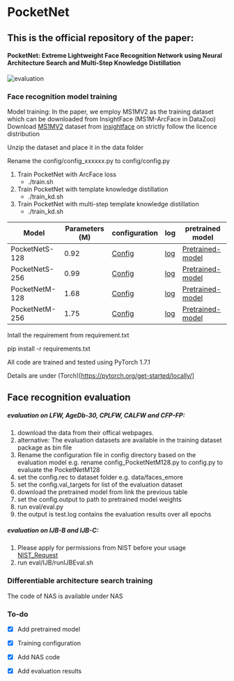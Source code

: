 # PocketNet



## This is the official repository of the paper:
#### PocketNet: Extreme Lightweight Face Recognition Network using Neural Architecture Search and  Multi-Step Knowledge Distillation

![evaluation](https://raw.githubusercontent.com/fdbtrs/PocketNet/main/logs/tradeoff.png)


### Face recognition  model training 
Model training:
In the paper, we employ MS1MV2 as the training dataset which can be downloaded from InsightFace (MS1M-ArcFace in DataZoo)
Download [MS1MV2](https://drive.google.com/file/d/1SXS4-Am3bsKSK615qbYdbA_FMVh3sAvR/view?usp=sharing) dataset from [insightface](https://github.com/deepinsight/insightface/tree/master/recognition/_datasets_) on strictly follow the licence distribution

Unzip the dataset and place it in the data folder

Rename the config/config_xxxxxx.py to config/config.py
1. Train PocketNet with ArcFace loss
   + ./train.sh
2. Train PocketNet with template knowledge distillation
    + ./train_kd.sh
3. Train PocketNet with multi-step template knowledge distillation
    + ./train_kd.sh

| Model  | Parameters (M)| configuration | log| pretrained model| 
| ------------- | ------------- |  ------------- |------------- |------------- |
| PocketNetS-128 |0.92 |[Config](config/config_PocketNetS128.py)| [log](https://drive.google.com/file/d/1NVdir7oRO_JN7Pci_7PQLnUbLw-0rIkX/view?usp=sharing)|[Pretrained-model](https://drive.google.com/drive/folders/1ziq5l_gPjlz6zs7CWq7ae_KhHFhMcS0h?usp=sharing)  |
| PocketNetS-256 |0.99 |[Config](config/config_PocketNetS256.py)| [log](https://drive.google.com/file/d/1kjAWj1QuwyQEqllOL3MC4IOZ1Y0iujNc/view?usp=sharing)|[Pretrained-model](https://drive.google.com/drive/folders/1rOrPBE5M9c8Hx1hJCUCjflbbtRVfY3q0?usp=sharing) |
| PocketNetM-128 |1.68 |[Config](config/config_PocketNetM128.py) | [log](https://drive.google.com/file/d/1zC3xjGhf7dax_JW0tIYAionH9dHjrByp/view?usp=sharing)|[Pretrained-model](https://drive.google.com/drive/folders/1p1OUoIKHWv0it5wb9xaFX-ZvZkqPiu7O?usp=sharing)  |
| PocketNetM-256 |1.75 |[Config](config/config_PocketNetM256.py)| [log](https://drive.google.com/file/d/1uTMnddbZEniaZGS8b9_bKbSZ1zeVzsH7/view?usp=sharing) |[Pretrained-model](https://drive.google.com/drive/folders/1VFt_Eq04iEIoB7krhgWd70IkBI3XEs3y?usp=sharing)  |



Intall the requirement from requirement.txt

pip install -r requirements.txt

All code are trained and tested using PyTorch 1.7.1

Details are under (Torch)[https://pytorch.org/get-started/locally/]



## Face recognition evaluation
##### evaluation on LFW, AgeDb-30, CPLFW, CALFW and CFP-FP: 
1. download the data from their offical webpages.
2. alternative: The evaluation datasets are available in the training dataset package as bin file
3. Rename the configuration file in config directory based on the evaluation model e.g. rename config_PocketNetM128.py to config.py to evaluate the PocketNetM128
4. set the config.rec to dataset folder e.g. data/faces_emore
5. set the config.val_targets for list of the evaluation dataset
6. download the pretrained model from link the previous table
7. set the config.output to path to pretrained model weights
8. run eval/eval.py
9. the output is test.log contains the evaluation results over all epochs

##### evaluation on IJB-B and IJB-C: 

1. Please apply for permissions from NIST before your usage [NIST_Request](https://nigos.nist.gov/datasets/ijbc/request)
2. run eval/IJB/runIJBEval.sh
 

### Differentiable architecture search training
The code of NAS is available under NAS
### To-do 
- [x] Add pretrained model
- [x] Training configuration
- [x] Add NAS code
- [x] Add evaluation results

 
